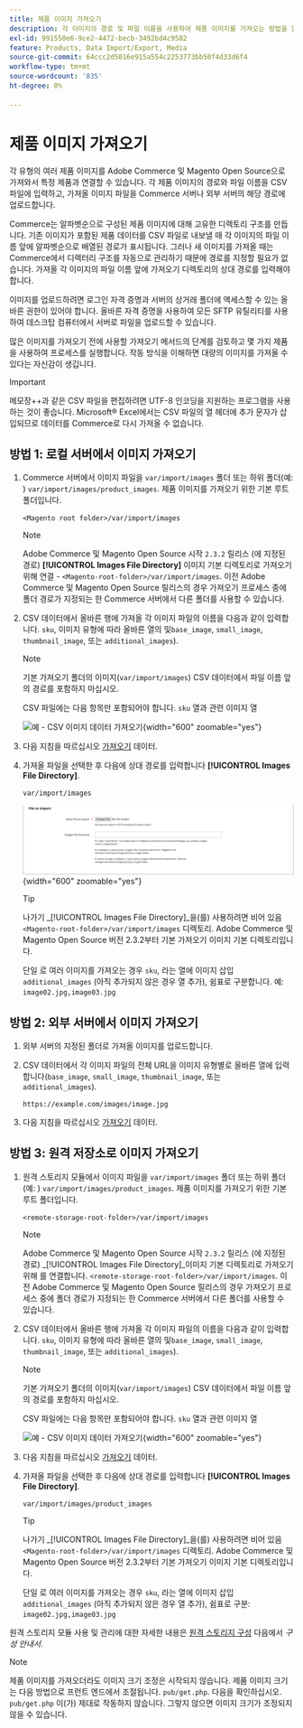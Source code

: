 ```yaml
---
title: 제품 이미지 가져오기
description: 각 이미지의 경로 및 파일 이름을 사용하여 제품 이미지를 가져오는 방법을 알아봅니다.
exl-id: 991550e6-9ce2-4472-becb-3492bd4c9582
feature: Products, Data Import/Export, Media
source-git-commit: 64ccc2d5016e915a554c2253773bb50f4d33d6f4
workflow-type: tm+mt
source-wordcount: '835'
ht-degree: 0%

---
```


# 제품 이미지 가져오기

각 유형의 여러 제품 이미지를 Adobe Commerce 및 Magento Open Source으로 가져와서 특정 제품과 연결할 수 있습니다. 각 제품 이미지의 경로와 파일 이름을 CSV 파일에 입력하고, 가져올 이미지 파일을 Commerce 서버나 외부 서버의 해당 경로에 업로드합니다.

Commerce는 알파벳순으로 구성된 제품 이미지에 대해 고유한 디렉토리 구조를 만듭니다. 기존 이미지가 포함된 제품 데이터를 CSV 파일로 내보낼 때 각 이미지의 파일 이름 앞에 알파벳순으로 배열된 경로가 표시됩니다. 그러나 새 이미지를 가져올 때는 Commerce에서 디렉터리 구조를 자동으로 관리하기 때문에 경로를 지정할 필요가 없습니다. 가져올 각 이미지의 파일 이름 앞에 가져오기 디렉토리의 상대 경로를 입력해야 합니다.

이미지를 업로드하려면 로그인 자격 증명과 서버의 상거래 폴더에 액세스할 수 있는 올바른 권한이 있어야 합니다. 올바른 자격 증명을 사용하여 모든 SFTP 유틸리티를 사용하여 데스크탑 컴퓨터에서 서버로 파일을 업로드할 수 있습니다.

많은 이미지를 가져오기 전에 사용할 가져오기 메서드의 단계를 검토하고 몇 가지 제품을 사용하여 프로세스를 실행합니다. 작동 방식을 이해하면 대량의 이미지를 가져올 수 있다는 자신감이 생깁니다.

>[!IMPORTANT]
>
>메모장++과 같은 CSV 파일을 편집하려면 UTF-8 인코딩을 지원하는 프로그램을 사용하는 것이 좋습니다. Microsoft® Excel에서는 CSV 파일의 열 헤더에 추가 문자가 삽입되므로 데이터를 Commerce로 다시 가져올 수 없습니다.

## 방법 1: 로컬 서버에서 이미지 가져오기

1. Commerce 서버에서 이미지 파일을 `var/import/images` 폴더 또는 하위 폴더(예: ) `var/import/images/product_images`. 제품 이미지를 가져오기 위한 기본 루트 폴더입니다.

   ```terminal
   <Magento root folder>/var/import/images
   ```

   >[!NOTE]
   >
   Adobe Commerce 및 Magento Open Source 시작 `2.3.2` 릴리스 (에 지정된 경로) **[!UICONTROL Images File Directory]** 이미지 기본 디렉토리로 가져오기 위해 연결 - `<Magento-root-folder>/var/import/images`. 이전 Adobe Commerce 및 Magento Open Source 릴리스의 경우 가져오기 프로세스 중에 폴더 경로가 지정되는 한 Commerce 서버에서 다른 폴더를 사용할 수 있습니다.

1. CSV 데이터에서 올바른 행에 가져올 각 이미지 파일의 이름을 다음과 같이 입력합니다. `sku`, 이미지 유형에 따라 올바른 열의 및`base_image`, `small_image`, `thumbnail_image`, 또는 `additional_images`).

   >[!NOTE]
   >
   기본 가져오기 폴더의 이미지(`var/import/images`) CSV 데이터에서 파일 이름 앞의 경로를 포함하지 마십시오.

   CSV 파일에는 다음 항목만 포함되어야 합니다. `sku` 열과 관련 이미지 열

   ![예 - CSV 이미지 데이터 가져오기](./assets/data-import-csv-image-files-default-local.png){width="600" zoomable="yes"}

1. 다음 지침을 따르십시오 [가져오기](data-import.md) 데이터.

1. 가져올 파일을 선택한 후 다음에 상대 경로를 입력합니다 **[!UICONTROL Images File Directory]**.

   ```terminal
   var/import/images
   ```

   ![데이터 가져오기 이미지 파일 디렉터리](./assets/data-import-file-to-import.png){width="600" zoomable="yes"}

   >[!TIP]
   >
   나가기 _[!UICONTROL Images File Directory]_을(를) 사용하려면 비어 있음 `<Magento-root-folder>/var/import/images` 디렉토리. Adobe Commerce 및 Magento Open Source 버전 2.3.2부터 기본 가져오기 이미지 기본 디렉토리입니다.

   단일 로 여러 이미지를 가져오는 경우 `sku`, 라는 열에 이미지 삽입 `additional_images` (아직 추가되지 않은 경우 열 추가), 쉼표로 구분합니다. 예: `image02.jpg,image03.jpg`

## 방법 2: 외부 서버에서 이미지 가져오기

1. 외부 서버의 지정된 폴더로 가져올 이미지를 업로드합니다.

1. CSV 데이터에서 각 이미지 파일의 전체 URL을 이미지 유형별로 올바른 열에 입력합니다(`base_image`, `small_image`, `thumbnail_image`, 또는 `additional_images`).

   ```terminal
   https://example.com/images/image.jpg
   ```

1. 다음 지침을 따르십시오 [가져오기](data-import.md) 데이터.

## 방법 3: 원격 저장소로 이미지 가져오기

1. 원격 스토리지 모듈에서 이미지 파일을 `var/import/images` 폴더 또는 하위 폴더(예: ) `var/import/images/product_images`. 제품 이미지를 가져오기 위한 기본 루트 폴더입니다.

   ```terminal
   <remote-storage-root-folder>/var/import/images
   ```

   >[!NOTE]
   >
   Adobe Commerce 및 Magento Open Source 시작 `2.3.2` 릴리스 (에 지정된 경로) _[!UICONTROL Images File Directory]_이미지 기본 디렉토리로 가져오기 위해 를 연결합니다. `<remote-storage-root-folder>/var/import/images`. 이전 Adobe Commerce 및 Magento Open Source 릴리스의 경우 가져오기 프로세스 중에 폴더 경로가 지정되는 한 Commerce 서버에서 다른 폴더를 사용할 수 있습니다.

1. CSV 데이터에서 올바른 행에 가져올 각 이미지 파일의 이름을 다음과 같이 입력합니다. `sku`, 이미지 유형에 따라 올바른 열의 및`base_image`, `small_image`, `thumbnail_image`, 또는 `additional_images`).

   >[!NOTE]
   >
   기본 가져오기 폴더의 이미지(`var/import/images`) CSV 데이터에서 파일 이름 앞의 경로를 포함하지 마십시오.

   CSV 파일에는 다음 항목만 포함되어야 합니다. `sku` 열과 관련 이미지 열

   ![예 - CSV 이미지 데이터 가져오기](./assets/data-import-csv-image-files-default-local.png){width="600" zoomable="yes"}

1. 다음 지침을 따르십시오 [가져오기](data-import.md) 데이터.

1. 가져올 파일을 선택한 후 다음에 상대 경로를 입력합니다 **[!UICONTROL Images File Directory]**.

   ```terminal
   var/import/images/product_images
   ```

   >[!TIP]
   >
   나가기 _[!UICONTROL Images File Directory]_을(를) 사용하려면 비어 있음 `<Magento-root-folder>/var/import/images` 디렉토리. Adobe Commerce 및 Magento Open Source 버전 2.3.2부터 기본 가져오기 이미지 기본 디렉토리입니다.

   단일 로 여러 이미지를 가져오는 경우 `sku`, 라는 열에 이미지 삽입 `additional_images` (아직 추가되지 않은 경우 열 추가), 쉼표로 구분: `image02.jpg,image03.jpg`

원격 스토리지 모듈 사용 및 관리에 대한 자세한 내용은 [원격 스토리지 구성](https://experienceleague.adobe.com/docs/commerce-operations/configuration-guide/storage/remote-storage/remote-storage.html) 다음에서 _구성 안내서_.

>[!NOTE]
>
제품 이미지를 가져오더라도 이미지 크기 조정은 시작되지 않습니다. 제품 이미지 크기는 다음 방법으로 프런트 엔드에서 조절됩니다. `pub/get.php`. 다음을 확인하십시오. `pub/get.php` 이(가) 제대로 작동하지 않습니다. 그렇지 않으면 이미지 크기가 조정되지 않을 수 있습니다.

